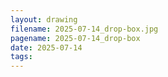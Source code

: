 ```yaml
---
layout: drawing
filename: 2025-07-14_drop-box.jpg
pagename: 2025-07-14_drop-box
date: 2025-07-14
tags:
---
```

